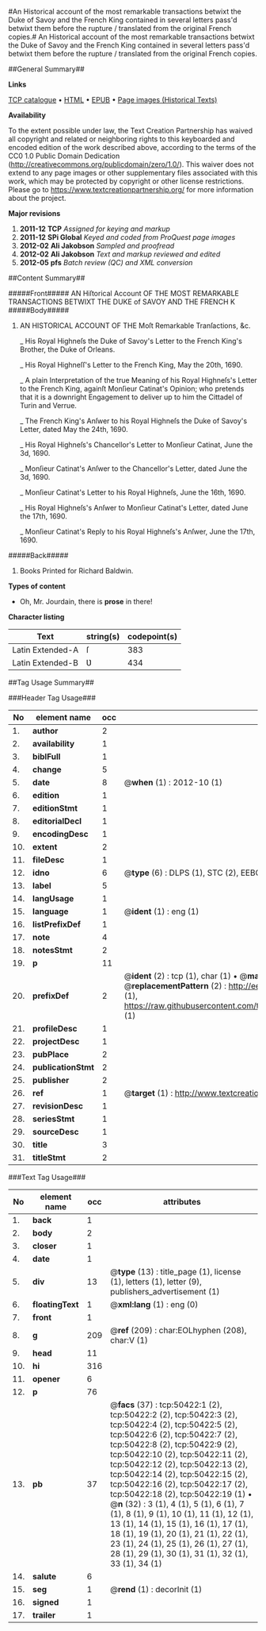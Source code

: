 #An Historical account of the most remarkable transactions betwixt the Duke of Savoy and the French King contained in several letters pass'd betwixt them before the rupture / translated from the original French copies.#
An Historical account of the most remarkable transactions betwixt the Duke of Savoy and the French King contained in several letters pass'd betwixt them before the rupture / translated from the original French copies.

##General Summary##

**Links**

[TCP catalogue](http://www.ota.ox.ac.uk/tcp/)  • 
[HTML](http://tei.it.ox.ac.uk/tcp/Texts-HTML/free/A43/A43876.html)  • 
[EPUB](http://tei.it.ox.ac.uk/tcp/Texts-EPUB/free/A43/A43876.epub) • 
[Page images (Historical Texts)](https://historicaltexts.jisc.ac.uk/eebo-11889920e)

**Availability**

To the extent possible under law, the Text Creation Partnership has waived all copyright and related or neighboring rights to this keyboarded and encoded edition of the work described above, according to the terms of the CC0 1.0 Public Domain Dedication (http://creativecommons.org/publicdomain/zero/1.0/). This waiver does not extend to any page images or other supplementary files associated with this work, which may be protected by copyright or other license restrictions. Please go to https://www.textcreationpartnership.org/ for more information about the project.

**Major revisions**

1. __2011-12__ __TCP__ *Assigned for keying and markup*
1. __2011-12__ __SPi Global__ *Keyed and coded from ProQuest page images*
1. __2012-02__ __Ali Jakobson__ *Sampled and proofread*
1. __2012-02__ __Ali Jakobson__ *Text and markup reviewed and edited*
1. __2012-05__ __pfs__ *Batch review (QC) and XML conversion*

##Content Summary##

#####Front#####
AN Hiſtorical Account OF THE MOST REMARKABLE TRANSACTIONS BETWIXT THE DUKE of SAVOY AND THE FRENCH K
#####Body#####

1. AN HISTORICAL ACCOUNT OF THE Moſt Remarkable Tranſactions, &c.

    _ His Royal Highneſs the Duke of Savoy's Letter to the French King's Brother, the Duke of Orleans.

    _ His Royal Highneſſ's Letter to the French King, May the 20th, 1690.

    _ A plain Interpretation of the true Meaning of his Royal Highneſs's Letter to the French King, againſt Monſieur Catinat's Opinion; who pretends that it is a downright Engagement to deliver up to him the Cittadel of Turin and Verrue.

    _ The French King's Anſwer to his Royal Highneſs the Duke of Savoy's Letter, dated May the 24th, 1690.

    _ His Royal Highneſs's Chancellor's Letter to Monſieur Catinat, June the 3d, 1690.

    _ Monſieur Catinat's Anſwer to the Chancellor's Letter, dated June the 3d, 1690.

    _ Monſieur Catinat's Letter to his Royal Highneſs, June the 16th, 1690.

    _ His Royal Highneſs's Anſwer to Monſieur Catinat's Letter, dated June the 17th, 1690.

    _ Monſieur Catinat's Reply to his Royal Highneſs's Anſwer, June the 17th, 1690.

#####Back#####

1. Books Printed for Richard Baldwin.

**Types of content**

  * Oh, Mr. Jourdain, there is **prose** in there!

**Character listing**


|Text|string(s)|codepoint(s)|
|---|---|---|
|Latin Extended-A|ſ|383|
|Latin Extended-B|Ʋ|434|

##Tag Usage Summary##

###Header Tag Usage###

|No|element name|occ|attributes|
|---|---|---|---|
|1.|__author__|2||
|2.|__availability__|1||
|3.|__biblFull__|1||
|4.|__change__|5||
|5.|__date__|8| @__when__ (1) : 2012-10 (1)|
|6.|__edition__|1||
|7.|__editionStmt__|1||
|8.|__editorialDecl__|1||
|9.|__encodingDesc__|1||
|10.|__extent__|2||
|11.|__fileDesc__|1||
|12.|__idno__|6| @__type__ (6) : DLPS (1), STC (2), EEBO-CITATION (1), OCLC (1), VID (1)|
|13.|__label__|5||
|14.|__langUsage__|1||
|15.|__language__|1| @__ident__ (1) : eng (1)|
|16.|__listPrefixDef__|1||
|17.|__note__|4||
|18.|__notesStmt__|2||
|19.|__p__|11||
|20.|__prefixDef__|2| @__ident__ (2) : tcp (1), char (1)  •  @__matchPattern__ (2) : ([0-9\-]+):([0-9IVX]+) (1), (.+) (1)  •  @__replacementPattern__ (2) : http://eebo.chadwyck.com/downloadtiff?vid=$1&page=$2 (1), https://raw.githubusercontent.com/textcreationpartnership/Texts/master/tcpchars.xml#$1 (1)|
|21.|__profileDesc__|1||
|22.|__projectDesc__|1||
|23.|__pubPlace__|2||
|24.|__publicationStmt__|2||
|25.|__publisher__|2||
|26.|__ref__|1| @__target__ (1) : http://www.textcreationpartnership.org/docs/. (1)|
|27.|__revisionDesc__|1||
|28.|__seriesStmt__|1||
|29.|__sourceDesc__|1||
|30.|__title__|3||
|31.|__titleStmt__|2||


###Text Tag Usage###

|No|element name|occ|attributes|
|---|---|---|---|
|1.|__back__|1||
|2.|__body__|2||
|3.|__closer__|1||
|4.|__date__|1||
|5.|__div__|13| @__type__ (13) : title_page (1), license (1), letters (1), letter (9), publishers_advertisement (1)|
|6.|__floatingText__|1| @__xml:lang__ (1) : eng (0)|
|7.|__front__|1||
|8.|__g__|209| @__ref__ (209) : char:EOLhyphen (208), char:V (1)|
|9.|__head__|11||
|10.|__hi__|316||
|11.|__opener__|6||
|12.|__p__|76||
|13.|__pb__|37| @__facs__ (37) : tcp:50422:1 (2), tcp:50422:2 (2), tcp:50422:3 (2), tcp:50422:4 (2), tcp:50422:5 (2), tcp:50422:6 (2), tcp:50422:7 (2), tcp:50422:8 (2), tcp:50422:9 (2), tcp:50422:10 (2), tcp:50422:11 (2), tcp:50422:12 (2), tcp:50422:13 (2), tcp:50422:14 (2), tcp:50422:15 (2), tcp:50422:16 (2), tcp:50422:17 (2), tcp:50422:18 (2), tcp:50422:19 (1)  •  @__n__ (32) : 3 (1), 4 (1), 5 (1), 6 (1), 7 (1), 8 (1), 9 (1), 10 (1), 11 (1), 12 (1), 13 (1), 14 (1), 15 (1), 16 (1), 17 (1), 18 (1), 19 (1), 20 (1), 21 (1), 22 (1), 23 (1), 24 (1), 25 (1), 26 (1), 27 (1), 28 (1), 29 (1), 30 (1), 31 (1), 32 (1), 33 (1), 34 (1)|
|14.|__salute__|6||
|15.|__seg__|1| @__rend__ (1) : decorInit (1)|
|16.|__signed__|1||
|17.|__trailer__|1||
